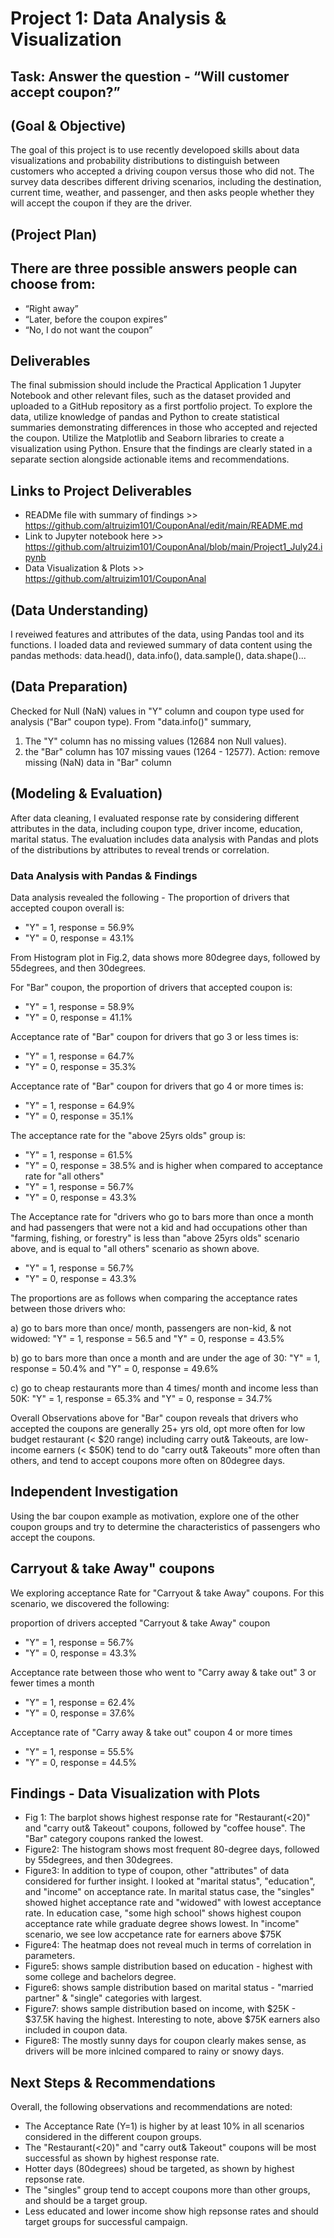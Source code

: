 # Project 1: Data Analysis & Visualization
## Task: Answer the question - “Will customer accept coupon?” 

## (Goal & Objective)
The goal of this project is to use recently developoed skills about data visualizations and probability distributions to distinguish between customers who accepted a driving coupon versus those who did not.
The survey data describes different driving scenarios, including the destination, current time, weather, and passenger, and then asks people whether they will accept the coupon if they are the driver. 

## (Project Plan)
## There are three possible answers people can choose from:
- “Right away”
- “Later, before the coupon expires”
- “No, I do not want the coupon”

## Deliverables
The final submission should include the Practical Application 1 Jupyter Notebook and other relevant files, such as the dataset provided and uploaded to a GitHub repository as a first portfolio project. To explore the data, utilize knowledge of pandas and Python to create statistical summaries demonstrating differences in those who accepted and rejected the coupon. Utilize the Matplotlib and Seaborn libraries to create a visualization using Python. Ensure that the findings are clearly stated in a separate section alongside actionable items and recommendations.

## Links to Project Deliverables
- READMe file with summary of findings >>        https://github.com/altruizim101/CouponAnal/edit/main/README.md
- Link to Jupyter notebook here >>               https://github.com/altruizim101/CouponAnal/blob/main/Project1_July24.ipynb
- Data Visualization & Plots >>                  https://github.com/altruizim101/CouponAnal

## (Data Understanding)
I reveiwed features and attributes of the data, using Pandas tool and its functions. I loaded data and reviewed summary of data content using the pandas methods:
data.head(), data.info(), data.sample(), data.shape()...


## (Data Preparation)
Checked for Null (NaN) values in "Y" column and coupon type used for analysis ("Bar" coupon type). From "data.info()" summary,
1) The "Y" column has no missing values (12684 non Null values).
2) the "Bar" column has 107 missing vaues (1264 - 12577).
Action: remove missing (NaN) data in "Bar" column


## (Modeling & Evaluation)
  After data cleaning, I evaluated response rate by considering different attributes in the data, including coupon type, driver income, education, marital status. The evaluation includes
  data analysis with Pandas and plots of the distributions by attributes to reveal trends or correlation.

### Data Analysis with Pandas & Findings
  Data analysis revealed the following - 
  The proportion of drivers that accepted coupon overall is:
  - "Y" = 1, response = 56.9%
  - "Y" = 0, response = 43.1%

  From Histogram plot in Fig.2, data shows more 80degree days, followed by 55degrees, and then 30degrees.
  
  For "Bar" coupon, the proportion of drivers that accepted coupon is:
  - "Y" = 1, response = 58.9%
  - "Y" = 0, response = 41.1%

  Acceptance rate of "Bar" coupon for drivers that go 3 or less times is:
  - "Y" = 1, response = 64.7%
  - "Y" = 0, response = 35.3%

  Acceptance rate of "Bar" coupon for drivers that go 4 or more times is:
  - "Y" = 1, response = 64.9%
  - "Y" = 0, response = 35.1%

  The acceptance rate for the "above 25yrs olds" group is:
  - "Y" = 1, response = 61.5%
  - "Y" = 0, response = 38.5%
    and is higher when compared to acceptance rate for "all others"
  - "Y" = 1, response = 56.7%
  - "Y" = 0, response = 43.3%

  The Acceptance rate for "drivers who go to bars more than once a month and had passengers that were not a kid and had occupations other than "farming, fishing, or forestry"
  is less than "above 25yrs olds" scenario above, and is equal to "all others" scenario as shown above.
  - "Y" = 1, response = 56.7%
  - "Y" = 0, response = 43.3% 

The proportions are as follows when comparing the acceptance rates between those drivers who:

a) go to bars more than once/ month, passengers are non-kid, & not widowed:
"Y" = 1, response = 56.5 and "Y" = 0, response = 43.5%
  
b) go to bars more than once a month and are under the age of 30:
"Y" = 1, response = 50.4% and "Y" = 0, response = 49.6%

c) go to cheap restaurants more than 4 times/ month and income less than 50K:
"Y" = 1, response = 65.3% and "Y" = 0, response = 34.7%

Overall Observations above for "Bar" coupon reveals that drivers who accepted the coupons are generally 25+ yrs old, opt more often for low budget restaurant (< $20 range) including carry out& Takeouts, are low-income earners (< $50K) tend to do "carry out& Takeouts" more often than others, and tend to accept coupons more often on 80degree days.


## Independent Investigation
Using the bar coupon example as motivation, explore one of the other coupon groups and try to determine the characteristics of passengers who accept the coupons.

## Carryout & take Away" coupons
We exploring acceptance Rate for "Carryout & take Away" coupons. For this scenario, we discovered the following:

proportion of drivers accepted "Carryout & take Away" coupon
- "Y" = 1, response = 56.7%
- "Y" = 0, response = 43.3%

Acceptance rate between those who went to "Carry away & take out" 3 or fewer times a month
- "Y" = 1, response = 62.4%
- "Y" = 0, response = 37.6%

Acceptance rate of "Carry away & take out" coupon 4 or more times
- "Y" = 1, response = 55.5%
- "Y" = 0, response = 44.5%

## Findings - Data Visualization with Plots
- Fig 1: The barplot shows highest response rate for "Restaurant(<20)" and "carry out& Takeout" coupons, followed by "coffee house". The "Bar" category coupons ranked the lowest.
- Figure2: The histogram shows most frequent 80-degree days, followed by 55degrees, and then 30degrees.
- Figure3: In addition to type of coupon, other "attributes" of data considered for further insight. I looked at "marital status", "education", and "income" on acceptance rate.
  In marital status case, the "singles" showed highet acceptance rate and "widowed" with lowest acceptance rate.
  In education case, "some high school" shows highest coupon acceptance rate while graduate degree shows lowest.
  In "income" scenario, we see low accpetance rate for earners above $75K
- Figure4: The heatmap does not reveal much in terms of correlation in parameters.
- Figure5: shows sample distribution based on education - highest with some college and bachelors degree.
- Figure6: shows sample distribution based on marital status - "married partner" & "single" categories with largest.
- Figure7: shows sample distribution based on income, with $25K - $37.5K having the highest. Interesting to note, above $75K earners also included in coupon data.
- Figure8: The mostly sunny days for coupon clearly makes sense, as drivers will be more inlcined compared to rainy or snowy days.

## Next Steps & Recommendations
Overall, the following observations and recommendations are noted:
- The Acceptance Rate (Y=1) is higher by at least 10% in all scenarios considered in the different coupon groups.
- The "Restaurant(<20)" and "carry out& Takeout" coupons will be most successful as shown by highest response rate.
- Hotter days (80degrees) shoud be targeted, as shown by highest repsonse rate.
- The "singles" group tend to accept coupons more than other groups, and should be a target group.
- Less educated and lower income show high repsonse rates and should target groups for successful campaign.
